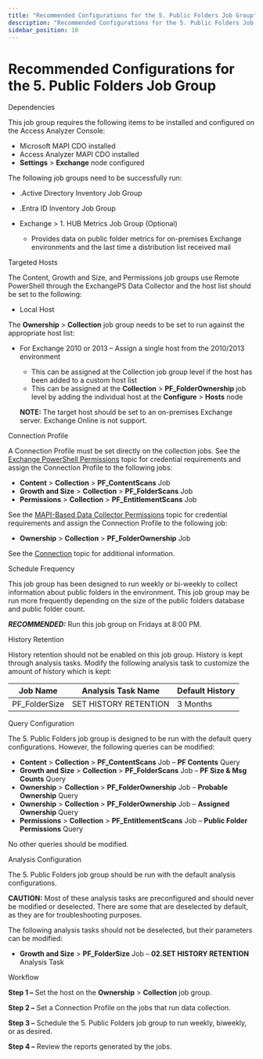 ```yaml
---
title: "Recommended Configurations for the 5. Public Folders Job Group"
description: "Recommended Configurations for the 5. Public Folders Job Group"
sidebar_position: 10
---
```


# Recommended Configurations for the 5. Public Folders Job Group

Dependencies

This job group requires the following items to be installed and configured on the Access Analyzer
Console:

- Microsoft MAPI CDO installed
- Access Analyzer MAPI CDO installed
- **Settings** > **Exchange** node configured

The following job groups need to be successfully run:

- .Active Directory Inventory Job Group
- .Entra ID Inventory Job Group
- Exchange > 1. HUB Metrics Job Group (Optional)

    - Provides data on public folder metrics for on-premises Exchange environments and the last time
      a distribution list received mail

Targeted Hosts

The Content, Growth and Size, and Permissions job groups use Remote PowerShell through the
ExchangePS Data Collector and the host list should be set to the following:

- Local Host

The **Ownership** > **Collection** job group needs to be set to run against the appropriate host
list:

- For Exchange 2010 or 2013 – Assign a single host from the 2010/2013 environment

    - This can be assigned at the Collection job group level if the host has been added to a custom
      host list
    - This can be assigned at the **Collection** > **PF_FolderOwnership** job level by adding the
      individual host at the **Configure** > **Hosts** node

    **NOTE:** The target host should be set to an on-premises Exchange server. Exchange Online is
    not support.

Connection Profile

A Connection Profile must be set directly on the collection jobs. See the
[Exchange PowerShell Permissions](/docs/accessanalyzer/12.0/requirements/exchange/support/powershell.md) topic for
credential requirements and assign the Connection Profile to the following jobs:

- **Content** > **Collection** > **PF_ContentScans** Job
- **Growth and Size** > **Collection** > **PF_FolderScans** Job
- **Permissions** > **Collection** > **PF_EntitlementScans** Job

See the [MAPI-Based Data Collector Permissions](/docs/accessanalyzer/12.0/requirements/exchange/support/mapi.md)
topic for credential requirements and assign the Connection Profile to the following job:

- **Ownership** > **Collection** > **PF_FolderOwnership** Job

See the [Connection](/docs/accessanalyzer/12.0/admin/settings/connection/overview.md) topic for additional
information.

Schedule Frequency

This job group has been designed to run weekly or bi-weekly to collect information about public
folders in the environment. This job group may be run more frequently depending on the size of the
public folders database and public folder count.

**_RECOMMENDED:_** Run this job group on Fridays at 8:00 PM.

History Retention

History retention should not be enabled on this job group. History is kept through analysis tasks.
Modify the following analysis task to customize the amount of history which is kept:

| Job Name      | Analysis Task Name    | Default History |
| ------------- | --------------------- | --------------- |
| PF_FolderSize | SET HISTORY RETENTION | 3 Months        |

Query Configuration

The 5. Public Folders job group is designed to be run with the default query configurations.
However, the following queries can be modified:

- **Content** > **Collection** > **PF_ContentScans** Job – **PF Contents** Query
- **Growth and Size** > **Collection** > **PF_FolderScans** Job – **PF Size & Msg Counts** Query
- **Ownership** > **Collection** > **PF_FolderOwnership** Job – **Probable Ownership** Query
- **Ownership** > **Collection** > **PF_FolderOwnership** Job – **Assigned Ownership** Query
- **Permissions** > **Collection** > **PF_EntitlementScans** Job – **Public Folder Permissions**
  Query

No other queries should be modified.

Analysis Configuration

The 5. Public Folders job group should be run with the default analysis configurations.

**CAUTION:** Most of these analysis tasks are preconfigured and should never be modified or
deselected. There are some that are deselected by default, as they are for troubleshooting purposes.

The following analysis tasks should not be deselected, but their parameters can be modified:

- **Growth and Size** > **PF_FolderSize** Job – **02.SET HISTORY RETENTION** Analysis Task

Workflow

**Step 1 –** Set the host on the **Ownership** > **Collection** job group.

**Step 2 –** Set a Connection Profile on the jobs that run data collection.

**Step 3 –** Schedule the 5. Public Folders job group to run weekly, biweekly, or as desired.

**Step 4 –** Review the reports generated by the jobs.
